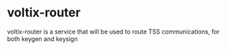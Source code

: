# voltix-router
voltix-router is a service that will be used to route TSS communications, for both keygen and keysign
